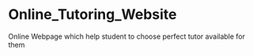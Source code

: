 # Online_Tutoring_Website
Online Webpage which help student to choose perfect tutor available for them
